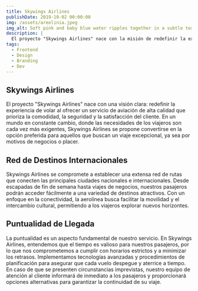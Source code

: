 ```yaml
---
title: Skywings Airlines
publishDate: 2019-10-02 00:00:00
img: /assets/areolinia.jpeg
img_alt: Soft pink and baby blue water ripples together in a subtle texture.
description: |
  El proyecto "Skywings Airlines" nace con la misión de redefinir la experiencia de volar, ofreciendo servicios de aviación de alta calidad que priorizan la comodidad, la seguridad y la satisfacción del cliente. Skywings Airlines se propone convertirse en una opción preferida para los viajeros, tanto de negocios como de placer, al abordar las necesidades actuales del transporte aéreo.
tags:
  - Frontend
  - Design
  - Branding
  - Dev
---
```

  ## Skywings Airlines

El proyecto "Skywings Airlines" nace con una visión clara: redefinir la experiencia de volar al ofrecer un servicio de aviación de alta calidad que prioriza la comodidad, la seguridad y la satisfacción del cliente. En un mundo en constante cambio, donde las necesidades de los viajeros son cada vez más exigentes, Skywings Airlines se propone convertirse en la opción preferida para aquellos que buscan un viaje excepcional, ya sea por motivos de negocios o placer.

##  Red de Destinos Internacionales

Skywings Airlines se compromete a establecer una extensa red de rutas que conecten las principales ciudades nacionales e internacionales. Desde escapadas de fin de semana hasta viajes de negocios, nuestros pasajeros podrán acceder fácilmente a una variedad de destinos atractivos. Con un enfoque en la conectividad, la aerolínea busca facilitar la movilidad y el intercambio cultural, permitiendo a los viajeros explorar nuevos horizontes.

##  Puntualidad de Llegada
La puntualidad es un aspecto fundamental de nuestro servicio. En Skywings Airlines, entendemos que el tiempo es valioso para nuestros pasajeros, por lo que nos comprometemos a cumplir con horarios estrictos y a minimizar los retrasos. Implementamos tecnologías avanzadas y procedimientos de planificación para asegurar que cada vuelo despegue y aterrice a tiempo. En caso de que se presenten circunstancias imprevistas, nuestro equipo de atención al cliente informará de inmediato a los pasajeros y proporcionará opciones alternativas para garantizar la continuidad de su viaje.